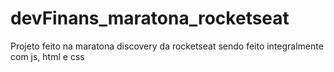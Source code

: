 # devFinans_maratona_rocketseat
Projeto feito na maratona discovery da rocketseat sendo feito integralmente com js, html e css
